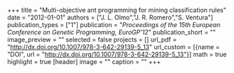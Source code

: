 +++
title = "Multi-objective ant programming for mining classification rules"
date = "2012-01-01"
authors = ["J. L. Olmo","J. R. Romero","S. Ventura"]
publication_types = ["1"]
publication = "_Proceedings of the 15th European Conference on Genetic Programming, EuroGP'12_"
publication_short = ""
image_preview = ""
selected = false
projects = []
url_pdf = "http://dx.doi.org/10.1007/978-3-642-29139-5_13"
url_custom = [{name = "DOI", url = "http://dx.doi.org/10.1007/978-3-642-29139-5_13"}]
math = true
highlight = true
[header]
image = ""
caption = ""
+++

